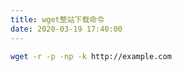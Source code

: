 ```yaml
---
title: wget整站下载命令
date: 2020-03-19 17:40:00
---
```


```sh
wget -r -p -np -k http://example.com
```
